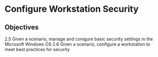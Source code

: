 # Configure Workstation Security

## Objectives

2.5 Given a scenario, manage and conigure basic security settings in the Microsoft Windows OS
2.6 Given a scenario, configure a workstation to meet best practices for security

